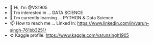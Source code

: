 - 👋 Hi, I’m @VS1905
- 👀 I’m interested in ... DATA SCIENCE 
- 🌱 I’m currently learning ... PYTHON & Data Science
- 📫 How to reach me ... Linked In: https://www.linkedin.com/in/varun-singh-761bb3251/
- ⚙️ Kaggle profile: https://www.kaggle.com/varunsingh1905
